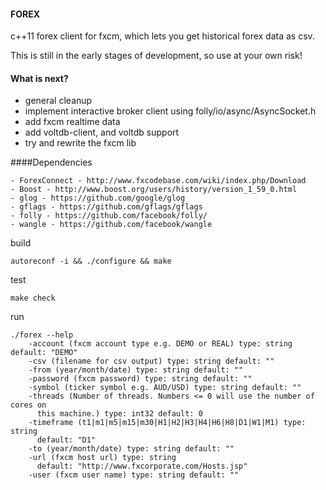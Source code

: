 #### FOREX

c++11 forex client for fxcm, which lets you get historical forex data as csv.

This is still in the early stages of development, so use at your own risk!

#### What is next?
- general cleanup
- implement interactive broker client using folly/io/async/AsyncSocket.h
- add fxcm realtime data
- add voltdb-client, and voltdb support
- try and rewrite the fxcm lib

####Dependencies
```
- ForexConnect - http://www.fxcodebase.com/wiki/index.php/Download
- Boost - http://www.boost.org/users/history/version_1_59_0.html
- glog - https://github.com/google/glog
- gflags - https://github.com/gflags/gflags
- folly - https://github.com/facebook/folly/
- wangle - https://github.com/facebook/wangle
```

build
```
autoreconf -i && ./configure && make
````

test
```
make check
```

run
```
./forex --help
    -account (fxcm account type e.g. DEMO or REAL) type: string default: "DEMO"
    -csv (filename for csv output) type: string default: ""
    -from (year/month/date) type: string default: ""
    -password (fxcm password) type: string default: ""
    -symbol (ticker symbol e.g. AUD/USD) type: string default: ""
    -threads (Number of threads. Numbers <= 0 will use the number of cores on
      this machine.) type: int32 default: 0
    -timeframe (t1|m1|m5|m15|m30|H1|H2|H3|H4|H6|H8|D1|W1|M1) type: string
      default: "D1"
    -to (year/month/date) type: string default: ""
    -url (fxcm host url) type: string
      default: "http://www.fxcorporate.com/Hosts.jsp"
    -user (fxcm user name) type: string default: ""
```


